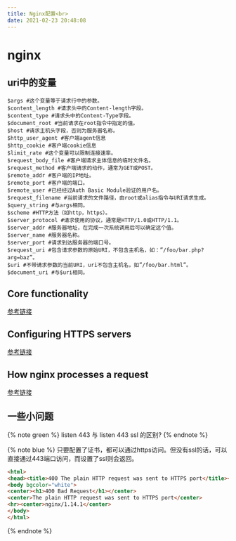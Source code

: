 ```yaml
---
title: Nginx配置<br>
date: 2021-02-23 20:48:08
---
```

# nginx

## uri中的变量

```nginx
$args #这个变量等于请求行中的参数。
$content_length #请求头中的Content-length字段。
$content_type #请求头中的Content-Type字段。
$document_root #当前请求在root指令中指定的值。
$host #请求主机头字段，否则为服务器名称。
$http_user_agent #客户端agent信息
$http_cookie #客户端cookie信息
$limit_rate #这个变量可以限制连接速率。
$request_body_file #客户端请求主体信息的临时文件名。
$request_method #客户端请求的动作，通常为GET或POST。
$remote_addr #客户端的IP地址。
$remote_port #客户端的端口。
$remote_user #已经经过Auth Basic Module验证的用户名。
$request_filename #当前请求的文件路径，由root或alias指令与URI请求生成。
$query_string #与args相同。
$scheme #HTTP方法（如http，https）。
$server_protocol #请求使用的协议，通常是HTTP/1.0或HTTP/1.1。
$server_addr #服务器地址，在完成一次系统调用后可以确定这个值。
$server_name #服务器名称。
$server_port #请求到达服务器的端口号。
$request_uri #包含请求参数的原始URI，不包含主机名，如：”/foo/bar.php?arg=baz”。
$uri #不带请求参数的当前URI，uri不包含主机名，如”/foo/bar.html”。
$document_uri #与$uri相同。
```

## Core functionality

[参考链接](http://nginx.org/en/docs/ngx_core_module.html)

## Configuring HTTPS servers

[参考链接](https://cloud.tencent.com/developer/section/1258927)

## How nginx processes a request

[参考链接](https://cloud.tencent.com/developer/section/1258933)

## 一些小问题

{% note green %}
listen 443 与 listen 443 ssl 的区别?
{% endnote %}

{% note blue %}
只要配置了证书，都可以通过https访问。但没有ssl的话，可以直接通过443端口访问，而设置了ssl则会返回。
```html
<html>
<head><title>400 The plain HTTP request was sent to HTTPS port</title></head>
<body bgcolor="white">
<center><h1>400 Bad Request</h1></center>
<center>The plain HTTP request was sent to HTTPS port</center>
<hr><center>nginx/1.14.1</center>
</body>
</html>
```
{% endnote %}